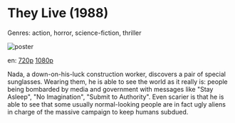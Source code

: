 # They Live (1988)

Genres: action, horror, science-fiction, thriller

![poster](http://image.tmdb.org/t/p/w500/8N8BnBGwgsxXXwZ2q9eVFFIKFL1.jpg)

en:
  [720p](magnet:?xt=urn:btih:A2A67F4CF35C0FA4D2BC78B9CEB89F6AB2F9D69F&tr=udp://glotorrents.pw:6969/announce&tr=udp://tracker.opentrackr.org:1337/announce&tr=udp://torrent.gresille.org:80/announce&tr=udp://tracker.openbittorrent.com:80&tr=udp://tracker.coppersurfer.tk:6969&tr=udp://tracker.leechers-paradise.org:6969&tr=udp://p4p.arenabg.ch:1337&tr=udp://tracker.internetwarriors.net:1337)
  [1080p](magnet:?xt=urn:btih:509FD244AE680C84CDA3DC005EB056A208950134&tr=udp://glotorrents.pw:6969/announce&tr=udp://tracker.opentrackr.org:1337/announce&tr=udp://torrent.gresille.org:80/announce&tr=udp://tracker.openbittorrent.com:80&tr=udp://tracker.coppersurfer.tk:6969&tr=udp://tracker.leechers-paradise.org:6969&tr=udp://p4p.arenabg.ch:1337&tr=udp://tracker.internetwarriors.net:1337)
  


Nada, a down-on-his-luck construction worker, discovers a pair of special sunglasses. Wearing them, he is able to see the world as it really is: people being bombarded by media and government with messages like "Stay Asleep", "No Imagination", "Submit to Authority". Even scarier is that he is able to see that some usually normal-looking people are in fact ugly aliens in charge of the massive campaign to keep humans subdued.